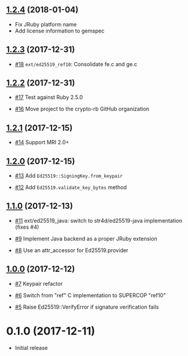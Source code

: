 ## [1.2.4] (2018-01-04)

[1.2.4]: https://github.com/crypto-rb/ed25519/compare/v1.2.3...v1.2.4

* Fix JRuby platform name
* Add license information to gemspec

## [1.2.3] (2017-12-31)

[1.2.3]: https://github.com/crypto-rb/ed25519/compare/v1.2.2...v1.2.3

* [#18](https://github.com/crypto-rb/ed25519/pull/18)
  `ext/ed25519_ref10`: Consolidate fe.c and ge.c

## [1.2.2] (2017-12-31)

[1.2.2]: https://github.com/crypto-rb/ed25519/compare/v1.2.1...v1.2.2

* [#17](https://github.com/crypto-rb/ed25519/pull/17)
  Test against Ruby 2.5.0

* [#16](https://github.com/crypto-rb/ed25519/pull/16)
  Move project to the crypto-rb GitHub organization

## [1.2.1] (2017-12-15)

[1.2.1]: https://github.com/crypto-rb/ed25519/compare/v1.2.0...v1.2.1

* [#14](https://github.com/crypto-rb/ed25519/pull/14)
  Support MRI 2.0+

## [1.2.0] (2017-12-15)

[1.2.0]: https://github.com/crypto-rb/ed25519/compare/v1.1.0...v1.2.0

* [#13](https://github.com/crypto-rb/ed25519/pull/13)
  Add `Ed25519::SigningKey.from_keypair`

* [#12](https://github.com/crypto-rb/ed25519/pull/12)
  Add `Ed25519.validate_key_bytes` method

## [1.1.0] (2017-12-13)

[1.1.0]: https://github.com/crypto-rb/ed25519/compare/v1.0.0...v1.1.0

* [#11](https://github.com/crypto-rb/ed25519/pull/11)
  ext/ed25519_java: switch to str4d/ed25519-java implementation (fixes #4)

* [#9](https://github.com/crypto-rb/ed25519/pull/9)
  Implement Java backend as a proper JRuby extension

* [#8](https://github.com/crypto-rb/ed25519/pull/8)
  Use an attr_accessor for Ed25519.provider

## [1.0.0] (2017-12-12)

[1.0.0]: https://github.com/crypto-rb/ed25519/compare/v0.1.0...v1.0.0

* [#7](https://github.com/crypto-rb/ed25519/pull/7)
  Keypair refactor

* [#6](https://github.com/crypto-rb/ed25519/pull/6)
  Switch from "ref" C implementation to SUPERCOP "ref10"

* [#5](https://github.com/crypto-rb/ed25519/pull/5)
  Raise Ed25519::VerifyError if signature verification fails

# 0.1.0 (2017-12-11)

* Initial release

